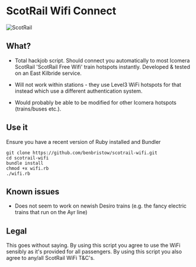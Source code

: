# ScotRail Wifi Connect

![ScotRail](https://user-images.githubusercontent.com/1159378/36716951-10095840-1b94-11e8-88dc-afa71e4c2a42.png)

## What?

* Total hackjob script. Should connect you automatically to most Icomera ScotRail 'ScotRail Free Wifi' train hotspots instantly. Developed & tested on an East Kilbride service.

* Will not work within stations - they use Level3 WiFi hotspots for that instead which use a different authentication system.

* Would probably be able to be modified for other Icomera hotspots (trains/buses etc.).

## Use it

Ensure you have a recent version of Ruby installed and Bundler

```
git clone https://github.com/benbristow/scotrail-wifi.git
cd scotrail-wifi
bundle install
chmod +x wifi.rb
./wifi.rb
```

## Known issues

* Does not seem to work on newish Desiro trains (e.g. the fancy electric trains that run on the Ayr line) 

## Legal

This goes without saying. By using this script you agree to use the WiFi sensibly as it's provided for all passengers. By using this script you also agree to any/all ScotRail WiFi T&C's.
